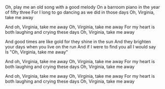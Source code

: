 Oh, play me an old song with a good melody
On a barroom piano in the year of fifty three
For I long to go dancing as we did in those days
Oh, Virginia, take me away

And oh, Virginia, take me away
Oh, Virginia, take me away
For my heart is both laughing and crying these days
Oh, Virginia, take me away

And good times are like gold for they shine in the sun
And they brighten your days when you live on the run
And if I were to find you all I would say
Is "Oh, Virginia, take me away"

And oh, Virginia, take me away
Oh, Virginia, take me away
For my heart is both laughing and crying these days
Oh, Virginia, take me away

And oh, Virginia, take me away
Oh, Virginia, take me away
For my heart is both laughing and crying these days
Oh, Virginia, take me away
